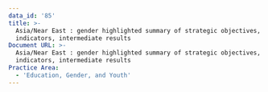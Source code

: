 ```yaml
---
data_id: '85'
title: >-
  Asia/Near East : gender highlighted summary of strategic objectives,
  indicators, intermediate results
Document URL: >-
  Asia/Near East : gender highlighted summary of strategic objectives,
  indicators, intermediate results
Practice Area:
  - 'Education, Gender, and Youth'
---
```

